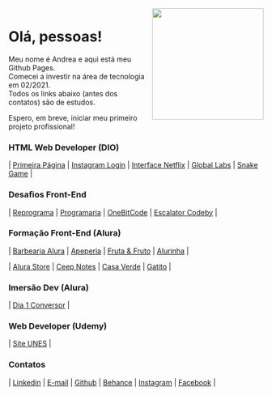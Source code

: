 <img src="https://media.giphy.com/media/LPgFwCQg4HQBvPihcn/giphy.gif" width="220px" align="right">

# Olá, pessoas!

Meu nome é Andrea e aqui está meu Github Pages.  
Comecei a investir na área de tecnologia em 02/2021.  
Todos os links abaixo (antes dos contatos) são de estudos.

Espero, em breve, iniciar meu primeiro projeto profissional!

### HTML Web Developer (DIO)

| [Primeira Página](https://andreadcsousa.github.io/dio_webpage_inicio/) | [Instagram Login](https://andreadcsousa.github.io/dio_desafio_instagram/) | [Interface Netflix](https://andreadcsousa.github.io/dio_desafio_netflix/) | [Global Labs](https://andreadcsousa.github.io/dio_introducao_bootstrap/) | [Snake Game](https://andreadcsousa.github.io/dio_desafio_snake/) |

### Desafios Front-End

| [Reprograma](https://andreadcsousa.github.io/reprograma_oficina/) | [Programaria](https://andreadcsousa.github.io/programaria_frontend/) | [OneBitCode](https://andreadcsousa.github.io/onebitcode_calculadora/) | [Escalator Codeby](https://andreadcsousa.github.io/codeby_escalator/) |

### Formação Front-End (Alura)

| [Barbearia Alura](https://andreadcsousa.github.io/alura_webpage_barbearia/) | [Apeperia](https://andreadcsousa.github.io/alura_layout_responsivo/) | [Fruta & Fruto](https://andreadcsousa.github.io/alura_arquitetura_css/) | [Alurinha](https://andreadcsousa.github.io/alura_webpage_flexbox/) |

| [Alura Store](https://andreadcsousa.github.io/alura_webpage_grid/) | [Ceep Notes](https://andreadcsousa.github.io/alura_array_javascript/) | [Casa Verde](https://andreadcsousa.github.io/alura_webpage_emmet/) | [Gatito](https://andreadcsousa.github.io/alura_paralaxe_carrossel/) |

### Imersão Dev (Alura)

| [Dia 1 Conversor](https://andreadcsousa.github.io/alura_imersao_dia1/) |

### Web Developer (Udemy)

| [Site UNES](https://andreadcsousa.github.io/udemy_projetoUnes/) |

### Contatos

| [Linkedin](https://www.linkedin.com/in/andrea-dcsousa/) | [E-mail](mailto:andrea.dcsousa@gmail.com) | [Github](https://github.com/andreadcsousa) | [Behance](https://www.freecodecamp.org/andreadcsousa) | [Instagram](https://www.instagram.com/pinklovesxtina/) | [Facebook](https://www.facebook.com/pinkLOVESxtina) |
